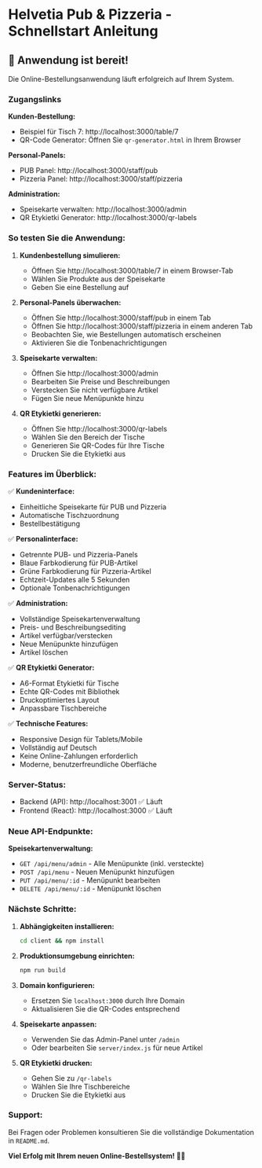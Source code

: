 # Helvetia Pub & Pizzeria - Schnellstart Anleitung

## 🚀 Anwendung ist bereit!

Die Online-Bestellungsanwendung läuft erfolgreich auf Ihrem System.

### Zugangslinks

**Kunden-Bestellung:**
- Beispiel für Tisch 7: http://localhost:3000/table/7
- QR-Code Generator: Öffnen Sie `qr-generator.html` in Ihrem Browser

**Personal-Panels:**
- PUB Panel: http://localhost:3000/staff/pub
- Pizzeria Panel: http://localhost:3000/staff/pizzeria

**Administration:**
- Speisekarte verwalten: http://localhost:3000/admin
- QR Etykietki Generator: http://localhost:3000/qr-labels

### So testen Sie die Anwendung:

1. **Kundenbestellung simulieren:**
   - Öffnen Sie http://localhost:3000/table/7 in einem Browser-Tab
   - Wählen Sie Produkte aus der Speisekarte
   - Geben Sie eine Bestellung auf

2. **Personal-Panels überwachen:**
   - Öffnen Sie http://localhost:3000/staff/pub in einem Tab
   - Öffnen Sie http://localhost:3000/staff/pizzeria in einem anderen Tab
   - Beobachten Sie, wie Bestellungen automatisch erscheinen
   - Aktivieren Sie die Tonbenachrichtigungen

3. **Speisekarte verwalten:**
   - Öffnen Sie http://localhost:3000/admin
   - Bearbeiten Sie Preise und Beschreibungen
   - Verstecken Sie nicht verfügbare Artikel
   - Fügen Sie neue Menüpunkte hinzu

4. **QR Etykietki generieren:**
   - Öffnen Sie http://localhost:3000/qr-labels
   - Wählen Sie den Bereich der Tische
   - Generieren Sie QR-Codes für Ihre Tische
   - Drucken Sie die Etykietki aus

### Features im Überblick:

✅ **Kundeninterface:**
- Einheitliche Speisekarte für PUB und Pizzeria
- Automatische Tischzuordnung
- Bestellbestätigung

✅ **Personalinterface:**
- Getrennte PUB- und Pizzeria-Panels
- Blaue Farbkodierung für PUB-Artikel
- Grüne Farbkodierung für Pizzeria-Artikel
- Echtzeit-Updates alle 5 Sekunden
- Optionale Tonbenachrichtigungen

✅ **Administration:**
- Vollständige Speisekartenverwaltung
- Preis- und Beschreibungsediting
- Artikel verfügbar/verstecken
- Neue Menüpunkte hinzufügen
- Artikel löschen

✅ **QR Etykietki Generator:**
- A6-Format Etykietki für Tische
- Echte QR-Codes mit Bibliothek
- Druckoptimiertes Layout
- Anpassbare Tischbereiche

✅ **Technische Features:**
- Responsive Design für Tablets/Mobile
- Vollständig auf Deutsch
- Keine Online-Zahlungen erforderlich
- Moderne, benutzerfreundliche Oberfläche

### Server-Status:
- Backend (API): http://localhost:3001 ✅ Läuft
- Frontend (React): http://localhost:3000 ✅ Läuft

### Neue API-Endpunkte:

**Speisekartenverwaltung:**
- `GET /api/menu/admin` - Alle Menüpunkte (inkl. versteckte)
- `POST /api/menu` - Neuen Menüpunkt hinzufügen
- `PUT /api/menu/:id` - Menüpunkt bearbeiten
- `DELETE /api/menu/:id` - Menüpunkt löschen

### Nächste Schritte:

1. **Abhängigkeiten installieren:**
   ```bash
   cd client && npm install
   ```

2. **Produktionsumgebung einrichten:**
   ```bash
   npm run build
   ```

3. **Domain konfigurieren:**
   - Ersetzen Sie `localhost:3000` durch Ihre Domain
   - Aktualisieren Sie die QR-Codes entsprechend

4. **Speisekarte anpassen:**
   - Verwenden Sie das Admin-Panel unter `/admin`
   - Oder bearbeiten Sie `server/index.js` für neue Artikel

5. **QR Etykietki drucken:**
   - Gehen Sie zu `/qr-labels`
   - Wählen Sie Ihre Tischbereiche
   - Drucken Sie die Etykietki aus

### Support:
Bei Fragen oder Problemen konsultieren Sie die vollständige Dokumentation in `README.md`.

**Viel Erfolg mit Ihrem neuen Online-Bestellsystem! 🍺🍕** 